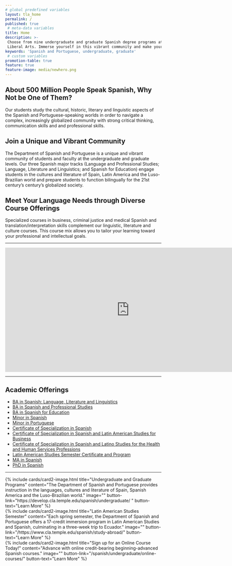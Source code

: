 ```yaml
---
# global predefined variables
layout: tla_home
permalink: /
published: true
 # meta-data variables
title: Home
description: >-
 Choose from nine undergraduate and graduate Spanish degree programs at Temple University’s College of
 Liberal Arts. Immerse yourself in this vibrant community and make your goals reality.
keywords: 'Spanish and Portuguese, undergraduate, graduate'
 # custom variables
promotion-table: true
feature: true
feature-image: media/newhero.png
---
```

## About 500 Million People Speak Spanish, Why Not be One of Them?
Our students study the cultural, historic, literary and linguistic aspects of the Spanish and Portuguese-speaking worlds in order to navigate a complex, increasingly globalized community with strong critical thinking, communication skills and and professional skills.

## Join a Unique and Vibrant Community
The Department of Spanish and Portuguese is a unique and vibrant community of students and faculty at the undergraduate and graduate levels. Our three Spanish major tracks (Language and Professional Studies; Language, Literature and Linguistics; and Spanish for Education) engage students in the cultures and literature of Spain, Latin America and the Luso-Brazilian world and prepare students to function bilingually for the 21st century’s century’s globalized society. 

## Meet Your Language Needs through Diverse Course Offerings
Specialized courses in business, criminal justice and medical Spanish and translation/interpretation skills complement our linguistic, literature and culture courses. This course mix allows you to tailor your learning toward your professional and intellectual goals.

___

<div class="video-container">
  <iframe width="800" height="400" src="https://www.youtube.com/embed/TdrTJbmUiHY?rel=0" frameborder="0" allow="autoplay; encrypted-media" allowfullscreen></iframe>
</div>

___

## Academic Offerings
- [BA in Spanish: Language, Literature and Linguistics](http://bulletin.temple.edu/undergraduate/liberal-arts/spanish-portuguese/ba-spanish-language-literature-linguistics-option/)
- [BA in Spanish and Professional Studies](http://bulletin.temple.edu/undergraduate/liberal-arts/spanish-portuguese/ba-spanish-language-professional-studies-option/)
- [BA in Spanish for Education](http://bulletin.temple.edu/undergraduate/liberal-arts/spanish-portuguese/ba-spanish-education-option/)
- [Minor in Spanish](http://bulletin.temple.edu/undergraduate/liberal-arts/spanish-portuguese/minor-spanish/)
- [Minor in Portuguese](http://bulletin.temple.edu/undergraduate/liberal-arts/spanish-portuguese/minor-portuguese/)
- [Certificate of Specialization in Spanish](http://bulletin.temple.edu/undergraduate/liberal-arts/certificate-programs/certificate-spanish/)
- [Certificate of Specialization in Spanish and Latin American Studies for Business](http://bulletin.temple.edu/undergraduate/liberal-arts/certificate-programs/certificate-spanish-latin-american-studies-business/)
- [Certificate of Specialization in Spanish and Latino Studies for the Health and Human Services Professions](http://bulletin.temple.edu/undergraduate/liberal-arts/certificate-programs/certificate-spanish-latino-studies-health-human-services-professions/)
- [Latin American Studies Semester Certificate and Program](http://bulletin.temple.edu/undergraduate/liberal-arts/certificate-programs/certificate-latin-american-studies/)
- [MA in Spanish](http://bulletin.temple.edu/graduate/scd/cla/spanish-ma/)
- [PhD in Spanish](http://bulletin.temple.edu/graduate/scd/cla/spanish-phd/)

___

<div class="row row-wide">
  <div class="col m12 l4">{% include cards/card2-image.html
    title="Undergraduate and Graduate Programs"
    content="The Department of Spanish and Portuguese provides instruction in the languages, cultures and literature of Spain, Spanish America and the Luso-Brazilian world."
    image=""
    button-link="https://develop.cla.temple.edu/spanish/undergraduate/ "
    button-text="Learn More" %}
  </div>
  <div class="row row-wide">
    <div class="col m12 l4">{% include cards/card2-image.html
      title="Latin American Studies Semester"
      content="Each spring semester, the Department of Spanish and Portuguese offers a 17-credit immersion program in Latin American Studies and Spanish, culminating in a three-week trip to Ecuador."
      image=""
      button-link="/https://www.cla.temple.edu/spanish/study-abroad/"
      button-text="Learn More" %}
    </div>
    <div class="row row-wide">
      <div class="col m12 l4">{% include cards/card2-image.html
        title="Sign up for an Online Course Today!"
        content="Advance with online credit-bearing beginning-advanced Spanish courses."
        image=""
        button-link="/spanish/undergraduate/online-courses/"
        button-text="Learn More" %}
      </div>
</div>
